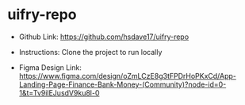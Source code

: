 # uifry-repo

- Github Link:
https://github.com/hsdave17/uifry-repo

- Instructions:
Clone the project to run locally

- Figma Design Link:
https://www.figma.com/design/oZmLCzE8g3tFPDrHoPKxCd/App-Landing-Page-Finance-Bank-Money-(Community)?node-id=0-1&t=Tv9ilEJusdV9ku8l-0